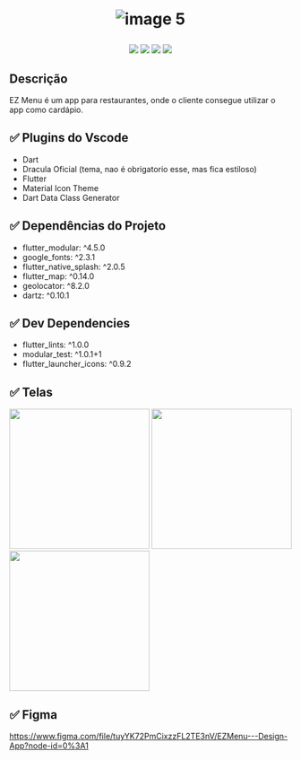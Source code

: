 # <p align="center">![image 5](https://user-images.githubusercontent.com/26740464/156478371-b49583fe-5c6b-4e46-b186-c7dfdd232337.png)</p>


 <p align="center">
 <img src="https://img.shields.io/github/issues/dawidoliveira/ez_menu?style=for-the-badge"/>
 <img src="https://img.shields.io/github/forks/dawidoliveira/ez_menu?style=for-the-badge"/>
 <img src="https://img.shields.io/github/stars/dawidoliveira/ez_menu?style=for-the-badge"/>
 <img src="https://img.shields.io/github/license/dawidoliveira/ez_menu?style=for-the-badge"/>
 </p>

## Descrição
EZ Menu é um app para restaurantes, onde o cliente consegue utilizar o app como cardápio.

## ✅ Plugins do Vscode

- Dart
- Dracula Oficial (tema, nao é obrigatorio esse, mas fica estiloso)
- Flutter
- Material Icon Theme
- Dart Data Class Generator

## ✅ Dependências do Projeto

- flutter_modular: ^4.5.0
- google_fonts: ^2.3.1
- flutter_native_splash: ^2.0.5
- flutter_map: ^0.14.0
- geolocator: ^8.2.0
- dartz: ^0.10.1

## ✅ Dev Dependencies

- flutter_lints: ^1.0.0
- modular_test: ^1.0.1+1
- flutter_launcher_icons: ^0.9.2

## ✅ Telas
<img width=250 src="https://user-images.githubusercontent.com/26740464/156478827-d9604d81-ef8b-4f41-a4e8-007ad307476c.png"/> <img width=250 src="https://user-images.githubusercontent.com/26740464/156478866-12c92d78-b5b1-4bf6-8589-9d93e5a477d9.png"/> <img width=250 src="https://user-images.githubusercontent.com/26740464/156478896-2c0e066e-0e5e-4f83-b9cd-393cb9531887.png"/>

## ✅ Figma
https://www.figma.com/file/tuyYK72PmCixzzFL2TE3nV/EZMenu---Design-App?node-id=0%3A1
